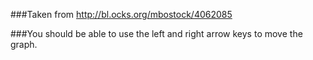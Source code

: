 ###Taken from http://bl.ocks.org/mbostock/4062085

###You should be able to use the left and right arrow keys to move the graph.

